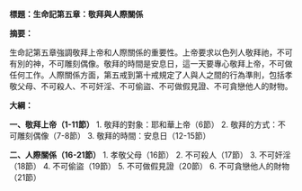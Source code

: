 **標題：生命記第五章：敬拜與人際關係**

**摘要：**

生命記第五章強調敬拜上帝和人際關係的重要性。上帝要求以色列人敬拜祂，不可有別的神，不可雕刻偶像。敬拜的時間是安息日，這一天要專心敬拜上帝，不可做任何工作。人際關係方面，第五戒到第十戒規定了人與人之間的行為準則，包括孝敬父母、不可殺人、不可奸淫、不可偷盜、不可做假見證、不可貪戀他人的財物。

**大綱：**

**一、敬拜上帝（1-11節）**
    1. 敬拜的對象：耶和華上帝（6節）
    2. 敬拜的方式：不可雕刻偶像（7-8節）
    3. 敬拜的時間：安息日（12-15節）

**二、人際關係（16-21節）**
    1. 孝敬父母（16節）
    2. 不可殺人（17節）
    3. 不可奸淫（18節）
    4. 不可偷盜（19節）
    5. 不可做假見證（20節）
    6. 不可貪戀他人的財物（21節）